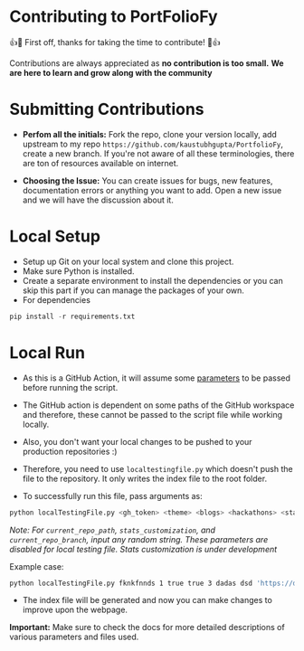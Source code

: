 # Contributing to PortFolioFy
👍🎉 First off, thanks for taking the time to contribute! 🎉👍

Contributions are always appreciated as **no contribution is too small.**
**We are here to learn and grow along with the community**


# Submitting Contributions
- **Perfom all the initials:** Fork the repo, clone your version locally, add upstream to my repo `https://github.com/kaustubhgupta/PortfolioFy`, create a new branch. If you're not aware of all these terminologies, there are ton of resources available on internet.

- **Choosing the Issue:** You can create issues for bugs, new features, documentation errors or anything you want to add. Open a new issue and we will have the discussion about it.

# Local Setup

- Setup up Git on your local system and clone this project. 
- Make sure Python is installed.
- Create a separate environment to install the dependencies or you can skip this part if you can manage the packages of your own.
- For dependencies
```python
pip install -r requirements.txt
```

# Local Run

- As this is a GitHub Action, it will assume some [parameters](./pages/Git-Actions-Parameters) to be passed before running the script.

- The GitHub action is dependent on some paths of the GitHub workspace and therefore, these cannot be passed to the script file while working locally.

- Also, you don't want your local changes to be pushed to your production repositories :)

- Therefore, you need to use `localtestingfile.py` which doesn't push the file to the repository. It only writes the index file to the root folder.  

- To successfully run this file, pass arguments as:
```python
python localTestingFile.py <gh_token> <theme> <blogs> <hackathons> <stats_choice> <current_repo_path> <current_repo_branch> <resume_link> <allow_footer> <project_sort_by> <stats_customization> <social_links>
```

_Note: For `current_repo_path`, `stats_customization`, and `current_repo_branch`, input any random string. These parameters are disabled for local testing file. Stats customization is under development_

Example case: 

```bash
python localTestingFile.py fknkfnnds 1 true true 3 dadas dsd 'https://drive.google.com/file/d/jfksdnfkdsn' true 'forks', dnsas, "https://www.linkedin.com/in/kaustubh-gupta/, https://twitter.com/Kaustubh1828, https://medium.com/@kaustubhgupta1828"
```

- The index file will be generated and now you can make changes to improve upon the webpage.


**Important:** Make sure to check the docs for more detailed descriptions of various parameters and files used.